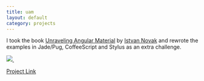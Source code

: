 ```yaml
---
title: uam
layout: default
category: projects
---
```


I took the book [Unraveling Angular Material](https://amzn.to/37pWUxs)
by [Istvan Novak](https://www.amazon.com/Istvan-Novak/e/B002VK5NWC?ref_=dbs_p_ebk_r00_abau_000000)
and rewrote the examples in Jade/Pug, CoffeeScript and Stylus as an extra challenge.

<a href="https://www.amazon.com/Unraveling-Angular-Material-Complete-Samples-ebook/dp/B016QTAQIO/ref=as_li_ss_il?ie=UTF8&linkCode=li2&tag=voidtrekker-20&linkId=b1d84b5dbb5e713a29d243ce06756b67&language=en_US" target="_blank">
<img border="0" src="//ws-na.amazon-adsystem.com/widgets/q?_encoding=UTF8&ASIN=B016QTAQIO&Format=_SL160_&ID=AsinImage&MarketPlace=US&ServiceVersion=20070822&WS=1&tag=voidtrekker-20&language=en_US" >
</a>
<img src="https://ir-na.amazon-adsystem.com/e/ir?t=voidtrekker-20&language=en_US&l=li2&o=1&a=B016QTAQIO" width="1" height="1" border="0" alt="" style="border:none !important; margin:0px !important;" />

[Project Link](https://github.com/swstephe/uam)
